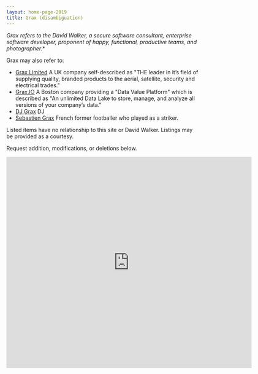 ```yaml
---
layout: home-page-2019
title: Grax (disambiguation)
---
```


*Grax refers to the David Walker, a secure software consultant, enterprise software
developer, proponent of happy, functional, productive teams, and photographer.**

Grax may also refer to:

* [Grax Limited](https://www.grax.co.uk/) A UK company self-described as "THE leader in it’s field of supplying quality, branded products to the aerial, satellite, security and electrical trades."
* [Grax.IO](https://www.grax.io/) A Boston company providing a "Data Value Platform" which is described as "An unlimited Data Lake to store, manage, and analyze all versions of your company’s data."
* [DJ Grax](https://open.spotify.com/artist/3bRhKwLooTSjvjKMD3WxWs) DJ
* [Sebastien Grax](https://en.wikipedia.org/wiki/S%C3%A9bastien_Grax) French former footballer who played as a striker.

Listed items have no relationship to this site or David Walker. 
Listings may be provided as a courtesy.

Request addition, modifications, or deletions 
below.

<iframe src="https://docs.google.com/forms/d/e/1FAIpQLScL2VDazA_3aBQiJuEigBCrxrELkA9sIU5VjNLNN0hX0R3Mjg/viewform?embedded=true" width="640" height="550" frameborder="0" marginheight="0" marginwidth="0">Loading…</iframe>
